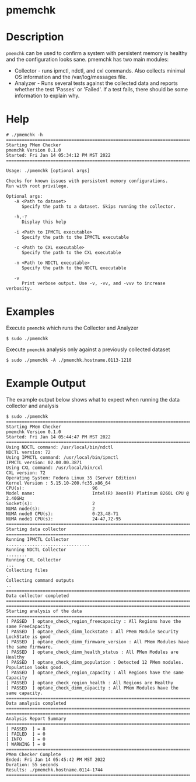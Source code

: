 # pmemchk

# Description 
`pmemchk` can be used to confirm a system with persistent memory is healthy and the configuration looks sane. pmemchk has two main modules:
- Collector - runs ipmctl, ndctl, and cxl commands. Also collects minimal OS information and the /var/log/messages file.
- Analyzer - Runs several tests against the collected data and reports whether the test 'Passes' or 'Failed'. If a test fails, there should be some information to explain why.

# Help

```
# ./pmemchk -h
=======================================================================
Starting PMem Checker
pmemchk Version 0.1.0
Started: Fri Jan 14 05:34:12 PM MST 2022
=======================================================================

Usage: ./pmemchk [optional args]

Checks for known issues with persistent memory configurations.
Run with root privilege.

Optional args:
   -A <Path to dataset>
      Specify the path to a dataset. Skips running the collector.

   -h,-?
      Display this help

   -i <Path to IPMCTL executable>
      Specify the path to the IPMCTL executable

   -c <Path to CXL executable>
      Specify the path to the CXL executable

   -n <Path to NDCTL executable>
      Specify the path to the NDCTL executable

   -v
      Print verbose output. Use -v, -vv, and -vvv to increase verbosity.
```

# Examples

Execute `pmemchk` which runs the Collector and Analyzer

```
$ sudo ./pmemchk
```

Execute `pmemchk` analysis only against a previously collected dataset

```
$ sudo ./pmemchk -A ./pmemchk.hostname.0113-1210
```

# Example Output
The example output below shows what to expect when running the data collector and analysis
```
$ sudo ./pmemchk
=======================================================================
Starting PMem Checker
pmemchk Version 0.1.0
Started: Fri Jan 14 05:44:47 PM MST 2022
=======================================================================
Using NDCTL command: /usr/local/bin/ndctl
NDCTL version: 72
Using IPMCTL command: /usr/local/bin/ipmctl
IPMCTL version: 02.00.00.3871
Using CXL command: /usr/local/bin/cxl
CXL version: 72
Operating System: Fedora Linux 35 (Server Edition)
Kernel Version : 5.15.10-200.fc35.x86_64
CPU(s):                          96
Model name:                      Intel(R) Xeon(R) Platinum 8260L CPU @ 2.40GHz
Socket(s):                       2
NUMA node(s):                    2
NUMA node0 CPU(s):               0-23,48-71
NUMA node1 CPU(s):               24-47,72-95
=======================================================================
Starting data collector
=======================================================================
Running IPMCTL Collector
................................
Running NDCTL Collector
........
Running CXL Collector
...
Collecting files
.
Collecting command outputs
..
=======================================================================
Data collector completed
=======================================================================
=======================================================================
Starting analysis of the data
=======================================================================
[ PASSED  ] optane_check_region_freecapacity : All Regions have the same FreeCapacity
[ PASSED  ] optane_check_dimm_lockstate : All PMem Module Security LockState is good
[ PASSED  ] optane_check_dimm_firmware_version : All PMem Modules have the same firmware.
[ PASSED  ] optane_check_dimm_health_status : All PMem Modules are Healthy
[ PASSED  ] optane_check_dimm_population : Detected 12 PMem modules. Population looks good.
[ PASSED  ] optane_check_region_capacity : All Regions have the same Capacity
[ PASSED  ] optane_check_region_health : All Regions are Healthy
[ PASSED  ] optane_check_dimm_capacity : All PMem Modules have the same capacity.
=======================================================================
Data analysis completed
=======================================================================
=======================================================================
Analysis Report Summary
=======================================================================
[ PASSED  ] = 8
[ FAILED  ] = 0
[ INFO    ] = 0
[ WARNING ] = 0
=======================================================================
PMem Checker Complete
Ended: Fri Jan 14 05:45:42 PM MST 2022
Duration: 55 seconds
Results: ./pmemchk.hostname.0114-1744
=======================================================================
```
